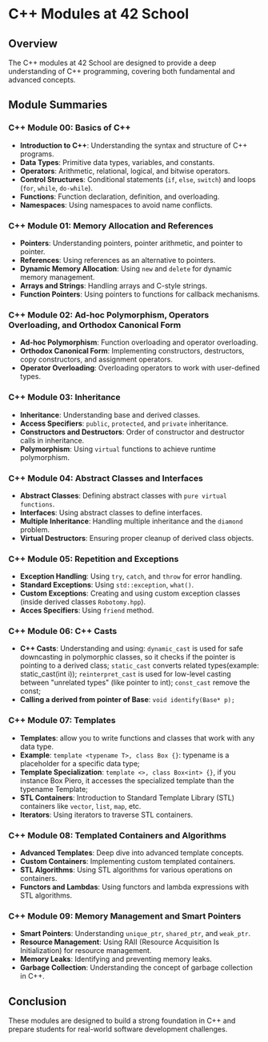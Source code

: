 # C++ Modules at 42 School

## Overview

The C++ modules at 42 School are designed to provide a deep understanding of C++ programming, covering both fundamental and advanced concepts.

## Module Summaries

### C++ Module 00: Basics of C++

- **Introduction to C++**: Understanding the syntax and structure of C++ programs.
- **Data Types**: Primitive data types, variables, and constants.
- **Operators**: Arithmetic, relational, logical, and bitwise operators.
- **Control Structures**: Conditional statements (`if`, `else`, `switch`) and loops (`for`, `while`, `do-while`).
- **Functions**: Function declaration, definition, and overloading.
- **Namespaces**: Using namespaces to avoid name conflicts.

### C++ Module 01: Memory Allocation and References

- **Pointers**: Understanding pointers, pointer arithmetic, and pointer to pointer.
- **References**: Using references as an alternative to pointers.
- **Dynamic Memory Allocation**: Using `new` and `delete` for dynamic memory management.
- **Arrays and Strings**: Handling arrays and C-style strings.
- **Function Pointers**: Using pointers to functions for callback mechanisms.

### C++ Module 02: Ad-hoc Polymorphism, Operators Overloading, and Orthodox Canonical Form

- **Ad-hoc Polymorphism**: Function overloading and operator overloading.
- **Orthodox Canonical Form**: Implementing constructors, destructors, copy constructors, and assignment operators.
- **Operator Overloading**: Overloading operators to work with user-defined types.

### C++ Module 03: Inheritance

- **Inheritance**: Understanding base and derived classes.
- **Access Specifiers**: `public`, `protected`, and `private` inheritance.
- **Constructors and Destructors**: Order of constructor and destructor calls in inheritance.
- **Polymorphism**: Using `virtual` functions to achieve runtime polymorphism.

### C++ Module 04: Abstract Classes and Interfaces

- **Abstract Classes**: Defining abstract classes with `pure virtual functions`.
- **Interfaces**: Using abstract classes to define interfaces.
- **Multiple Inheritance**: Handling multiple inheritance and the `diamond` problem.
- **Virtual Destructors**: Ensuring proper cleanup of derived class objects.

### C++ Module 05: Repetition and Exceptions

- **Exception Handling**: Using `try`, `catch`, and `throw` for error handling.
- **Standard Exceptions**: Using `std::exception`, `what()`.
- **Custom Exceptions**: Creating and using custom exception classes (inside derived classes `Robotomy.hpp`).
- **Acces Specifiers**: Using `friend` method.

### C++ Module 06: C++ Casts

- **C++ Casts**: Understanding and using:
`dynamic_cast` is used for safe downcasting in polymorphic classes, so it checks if the pointer is pointing to a derived class;
`static_cast` converts related types(example: static_cast<float>(int i));
`reinterpret_cast` is used for low-level casting between "unrelated types" (like pointer to int);
`const_cast` remove the const;
- **Calling a derived from pointer of Base**: `void identify(Base* p);`

### C++ Module 07: Templates

- **Templates**: allow you to write functions and classes that work with any data type.
- **Example**: `template <typename T>, class Box {}`: typename is a placeholder for a specific data type;
- **Template Specialization**: `template <>, class Box<int> {}`, if you instance Box<int> Piero, it accesses the specialized template than the typename Template;
- **STL Containers**: Introduction to Standard Template Library (STL) containers like `vector`, `list`, `map`, etc.
- **Iterators**: Using iterators to traverse STL containers.

### C++ Module 08: Templated Containers and Algorithms

- **Advanced Templates**: Deep dive into advanced template concepts.
- **Custom Containers**: Implementing custom templated containers.
- **STL Algorithms**: Using STL algorithms for various operations on containers.
- **Functors and Lambdas**: Using functors and lambda expressions with STL algorithms.

### C++ Module 09: Memory Management and Smart Pointers

- **Smart Pointers**: Understanding `unique_ptr`, `shared_ptr`, and `weak_ptr`.
- **Resource Management**: Using RAII (Resource Acquisition Is Initialization) for resource management.
- **Memory Leaks**: Identifying and preventing memory leaks.
- **Garbage Collection**: Understanding the concept of garbage collection in C++.

## Conclusion

These modules are designed to build a strong foundation in C++ and prepare students for real-world software development challenges.
